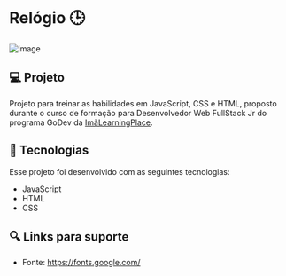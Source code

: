# Relógio 🕒

![image](https://user-images.githubusercontent.com/92322675/170592504-2caaf52f-ab85-4c0f-bba2-7610c805db79.png)


## 💻 Projeto
Projeto para treinar as habilidades em JavaScript, CSS e HTML, proposto durante o curso de formação para Desenvolvedor Web FullStack Jr do programa GoDev da [ImãLearningPlace](https://imalearningplace.com/).

## 🚀 Tecnologias
Esse projeto foi desenvolvido com as seguintes tecnologias:

- JavaScript
- HTML
- CSS

## 🔍 Links para suporte
- Fonte: https://fonts.google.com/
